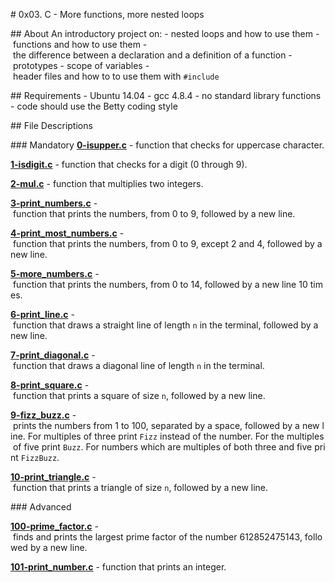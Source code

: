 # 0x03. C - More functions, more nested loops 
 
## About 
 An introductory project on: 
 - nested loops and how to use them 
 - functions and how to use them 
 - the difference between a declaration and a definition of a function 
 - prototypes 
 - scope of variables 
 - header files and how to to use them with `#include` 

 ## Requirements 
 - Ubuntu 14.04 
 - gcc 4.8.4 
 - no standard library functions 
 - code should use the Betty coding style

 ## File Descriptions 

 ### Mandatory 
 **[0-isupper.c](0-isupper.c)** - function that checks for uppercase character. 
  
 **[1-isdigit.c](1-isdigit.c)** - function that checks for a digit (0 through 9). 
  
 **[2-mul.c](2-mul.c)** - function that multiplies two integers. 
  
 **[3-print_numbers.c](3-print_numbers.c)** - function that prints the numbers, from 0 to 9, followed by a new line. 
  
 **[4-print_most_numbers.c](4-print_most_numbers.c)** - function that prints the numbers, from 0 to 9, except 2 and 4, followed by a new line. 
  
 **[5-more_numbers.c](5-more_numbers.c)** - function that prints the numbers, from 0 to 14, followed by a new line 10 times. 
  
 **[6-print_line.c](6-print_line.c)** - function that draws a straight line of length `n` in the terminal, followed by a new line. 
  
 **[7-print_diagonal.c](7-print_diagonal.c)** - function that draws a diagonal line of length `n` in the terminal. 
  
 **[8-print_square.c](8-print_square.c)** - function that prints a square of size `n`, followed by a new line. 
  
 **[9-fizz_buzz.c](9-fizz_buzz.c)** - prints the numbers from 1 to 100, separated by a space, followed by a new line. For multiples of three print `Fizz` instead of the number. For the multiples of five print `Buzz`. For numbers which are multiples of both three and five print `FizzBuzz`. 
  
 **[10-print_triangle.c](10-print_triangle.c)** - function that prints a triangle of size `n`, followed by a new line. 
  
 ### Advanced 
 
**[100-prime_factor.c](100-prime_factor.c)** - finds and prints the largest prime factor of the number 612852475143, followed by a new line. 
  
 **[101-print_number.c](101-print_number.c)** - function that prints an integer.
